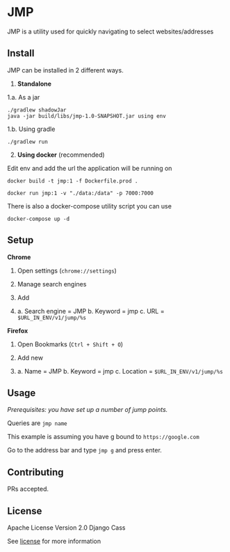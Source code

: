 # JMP

JMP is a utility used for quickly navigating to select websites/addresses

## Install

JMP can be installed in 2 different ways.

1. **Standalone**

1.a. As a jar

```
./gradlew shadowJar
java -jar build/libs/jmp-1.0-SNAPSHOT.jar using env
```
1.b. Using gradle

```
./gradlew run
```

2. **Using docker** (recommended)

Edit env and add the url the application will be running on

```
docker build -t jmp:1 -f Dockerfile.prod .

docker run jmp:1 -v "./data:/data" -p 7000:7000
```

There is also a docker-compose utility script you can use

```
docker-compose up -d
```

## Setup

**Chrome**

1. Open settings (`chrome://settings`)

2. Manage search engines

3. Add

3.  a. Search engine = JMP
    b. Keyword = jmp
    c. URL = `$URL_IN_ENV/v1/jump/%s`

**Firefox**

1. Open Bookmarks (`Ctrl + Shift + O`)

2. Add new

2.  a. Name = JMP
    b. Keyword = jmp
    c. Location = `$URL_IN_ENV/v1/jump/%s`

## Usage

*Prerequisites: you have set up a number of jump points.*

Queries are `jmp name`

This example is assuming you have g bound to `https://google.com`

Go to the address bar and type `jmp g` and press enter.

## Contributing

PRs accepted.

## License

Apache License Version 2.0 Django Cass

See [license](LICENSE) for more information